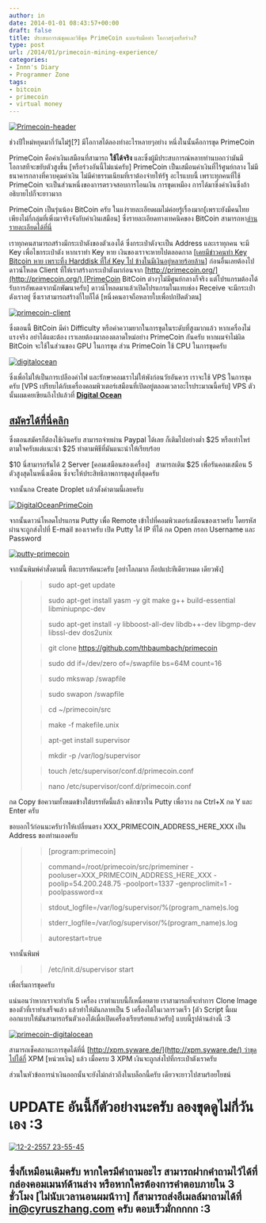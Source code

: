 ```yaml
---
author: in
date: 2014-01-01 08:43:57+00:00
draft: false
title: ประสบการณ์ขุดและวิธีขุด PrimeCoin แบบจับมือทำ โอกาสรุ่งหรือร่วง?
type: post
url: /2014/01/primecoin-mining-experience/
categories:
- Innn's Diary
- Programmer Zone
tags:
- bitcoin
- primecoin
- virtual money
---
```


[![Primecoin-header](https://www.cyruszhang.com/wp-content/uploads/2014/01/Primecoin-head.png)
](https://www.cyruszhang.com/wp-content/uploads/2014/01/Primecoin-head.png)



ช่วงปีใหม่หยุดมากี่วันไม่รู้[?] มีโอกาสได้ลองทำอะไรหลายๆอย่าง หนึ่งในนั้นคือการขุด PrimeCoin

PrimeCoin คือค่าเงินเสมือนที่สามารถ **ใช้ได้จริง** และซึ่งผู้มีประสบการณ์หลายท่านบอกว่ามันมีโอกาสทีจะขยับตัวสูงขึ้น [หรือร่วงอันนี้ไม่แน่ครับ] PrimeCoin เป็นเสมือนค่าเงินที่ไร้ศูนย์กลาง ไม่มีธนาคารกลางที่ควบคุมค่าเงิน ไม่มีค่าธรรมเนียมที่เราต้องจ่ายให้รัฐ อะไรแบบนี้ เพราะทุกคนที่ใช้ PrimeCoin จะเป็นส่วนหนึ่งของการตรวจสอบการโอนเงิน การขุดเหมือง การได้มาซึ่งค่าเงินซึ่งถ้าอธิบายไปก็จะยาวมาก

<!-- more -->

PrimeCoin เป็นรุ่นน้อง BitCoin ครับ ในแง่รายละเอียดผมไม่ค่อยรู้เรื่องมาก[เพราะยังมีคนไทยเพียงไม่กี่กลุ่มที่เพิ่งมาจริงจังกับค่าเงินเสมือน] ซึ่งรายละเอียดทางเทคนิคของ BitCoin สามารถหา[อ่านรายละเอียดได้ที่นี่](http://www.blognone.com/node/35180)

เราทุกคนสามารถสร้างมีกระเป๋าตังของตัวเองได้ ซึ่งกระเป๋าตังจะเป็น Address และเราทุกคน จะมี Key เพื่อไขกระเป๋าตัง หากเราทำ Key หาย เงินของเราจะหายไปตลอดกาล [[เคยมีข่าวคนทำ Key Bitcoin หาย เพราะทิ้ง Harddisk ที่ใส่ Key ไป ข้างในมีเงินอยู่หลายร้อยล้าน](http://www.blognone.com/node/51238)] ก่อนอื่นเลยต้องไปดาวน์โหลด Client ที่ให้เราสร้างกระเป๋าตังมาก่อนจาก [http://primecoin.org/](http://primecoin.org/) [PrimeCoin BitCoin ต่างๆไม่มีศูนย์กลางก็จริง แต่โปรแกรมต้องได้รับการอัพเดตจากนักพัฒนาครับ] ดาวน์โหลดมาแล้วเปิดโปรแกรมในแทบช่อง Receive จะมีกระเป๋าตังเราอยู่ ซึ่งเราสามารถสร้างกี่ใบก็ได้ [หนึ่งคนอาจถือหลายใบเพื่อปกปิดตัวตน]

[![primecoin-client](https://www.cyruszhang.com/wp-content/uploads/2014/01/primecoin-client.png)
](https://www.cyruszhang.com/wp-content/uploads/2014/01/primecoin-client.png)

ซึ่งตอนนี้ BitCoin มีค่า Difficulty หรือค่าความยากในการขุดในระดับที่สูงมากแล้ว หากเครื่องไม่แรงจริง อย่าได้แตะต้อง เราเลยต้องมาลองตลาดใหม่อย่าง PrimeCoin กันครับ หากผมจำไม่ผิด BitCoin จะใช้ในส่วนของ GPU ในการขุด ส่วน PrimeCoin ใช้ CPU ในการขุดครับ

[![digitalocean](https://www.cyruszhang.com/wp-content/uploads/2013/12/digitalocean-1.jpg)
](https://www.cyruszhang.com/wp-content/uploads/2013/12/digitalocean-1.jpg)

ซึ่งเพื่อไม่ให้เป็นการเปลืองค่าไฟ และรักษาคอมเราไม่ให้พังก่อนวัยอันควร เราจะใช้ VPS ในการขุดครับ [VPS เปรียบได้กับเครื่องคอมพิวเตอร์เสมือนที่เปิดอยู่ตลอดเวลาอะไรประมาณนี้ครับ] VPS ตัวนั้นผมเคยเขียนถึงไปแล้วที่ **[Digital Ocean](https://www.cyruszhang.com/digital-ocean-high-quality-vps/)**


## [สมัครได้ที่นี่](http://goo.gl/kndkNz)[คลิก](http://goo.gl/kndkNz)


ซึ่งตอนสมัครก็ต้องใช้เงินครับ สามารถจ่ายผ่าน Paypal ได้เลย ก็เติมไปอย่างต่ำ $25 หรือเท่าไหร่ตามใจครับแต่แนะนำ $25 ทำตามพิธีที่มันแนะนำให้เรียบร้อย

$10 นี่สามารถรันได้ 2 Server [คอมเสมือนสองเครื่อง]   สามารถเติม $25 เพื่อรันคอมเสมือน 5 ตัวสูงสุดในหนึ่งเดือน ซึ่งจะให้ประสิทธิภาพการขุดสูงที่สุดครับ

จากนั้นกด Create Droplet แล้วตั้งค่าตามนี้เลยครับ

[![DigitalOceanPrimeCoin](https://www.cyruszhang.com/wp-content/uploads/2014/01/DigitalOceanStep3-1-503x1024.jpg)
](https://www.cyruszhang.com/wp-content/uploads/2014/01/DigitalOceanStep3-1.jpg)



จากนั้นดาวน์โหลดโปรแกรม Putty เพื่อ Remote เข้าไปที่คอมพิวเตอร์เสมือนของเราครับ โดยรหัสผ่านจะถูกส่งไปที่ E-mail ของเราครับ เปิด Putty ใส่ IP ที่ได้ กด Open กรอก Username และ Password

[![putty-primecoin](https://www.cyruszhang.com/wp-content/uploads/2014/01/putty-primecoin.png)
](https://www.cyruszhang.com/wp-content/uploads/2014/01/putty-primecoin.png)

จากนั้นพิมพ์คำสั่งตามนี้ ทีละบรรทัดนะครับ [อย่าโลภมาก ก็อปแปะทีเดียวหมด เดียวพัง]


<blockquote>

> 
> sudo apt-get update
> 
> 

> 
> sudo apt-get install yasm -y git make g++ build-essential libminiupnpc-dev
> 
> 

> 
> sudo apt-get install -y libboost-all-dev libdb++-dev libgmp-dev libssl-dev dos2unix
> 
> 

> 
> git clone https://github.com/thbaumbach/primecoin
> 
> 

> 
> sudo dd if=/dev/zero of=/swapfile bs=64M count=16
> 
> 

> 
> sudo mkswap /swapfile
> 
> 

> 
> sudo swapon /swapfile
> 
> 

> 
> cd ~/primecoin/src
> 
> 

> 
> make -f makefile.unix
> 
> 

> 
> apt-get install supervisor
> 
> 

> 
> mkdir -p /var/log/supervisor
> 
> 

> 
> touch /etc/supervisor/conf.d/primecoin.conf
> 
> 

> 
> nano /etc/supervisor/conf.d/primecoin.conf
> 
> </blockquote>




กด Copy ข้อความทั้งหมดข้างใต้บรรทัดนี้แล้ว คลิกขวาใน Putty เพื่อวาง กด Ctrl+X กด Y และ Enter ครับ




ขอบอกไว้ก่อนนะครับว่าให้เปลี่ยนตรง XXX_PRIMECOIN_ADDRESS_HERE_XXX เป็น Address ของท่านเองครับ




<blockquote>

> 
> 

> 
> [program:primecoin]
> 
> 

> 
> command=/root/primecoin/src/primeminer -pooluser=XXX_PRIMECOIN_ADDRESS_HERE_XXX -poolip=54.200.248.75 -poolport=1337 -genproclimit=1 -poolpassword=x
> 
> 

> 
> stdout_logfile=/var/log/supervisor/%(program_name)s.log
> 
> 

> 
> stderr_logfile=/var/log/supervisor/%(program_name)s.log
> 
> 

> 
> autorestart=true
> 
> 

> 
> </blockquote>




จากนั้นพิมพ์




<blockquote>

> 
> /etc/init.d/supervisor start
> 
> </blockquote>




เพื่อเริ่มการขุดครับ







แน่นอนว่าหากเราจะทำกัน 5 เครื่อง เราทำแบบนี้ก็เหนื่อยตาย เราสามารถที่จะทำการ Clone Image ของตัวที่เราทำเสร็จแล้ว แล้วทำให้มันกลายเป็น 5 เครื่องได้ในเวลารวดเร็ว [ตัว Script นี้ผมออกแบบให้มันสามารถรันตัวเองได้เมื่อเปิดเครื่องเรียบร้อยแล้วครับ] แบบนี้รูปด้านล่างนี้ :3




[![primecoin-digitalocean](https://www.cyruszhang.com/wp-content/uploads/2014/01/primecoin-digitalocean.png)
](https://www.cyruszhang.com/wp-content/uploads/2014/01/primecoin-digitalocean.png)







สามารถเช็คสถานะการขุดได้ที่นี่ [http://xpm.syware.de/](http://xpm.syware.de/) ว่าขุดไปได้กี่ XPM [หน่วยเงิน] แล้ว เมื่อครบ 3 XPM เงินจะถูกส่งไปที่กระเป๋าตังเราครับ







ส่วนในหัวข้อการนำเงินออกนั้นจะยังไม่กล่าวถึงในบล็อกนี้ครับ เดียวจะยาวไปสามร้อยโยชน์







# UPDATE อันนี้ก็ตัวอย่างนะครับ ลองขุดดูไม่กี่วันเอง :3 




[![12-2-2557 23-55-45](https://www.cyruszhang.com/wp-content/uploads/2014/01/12-2-2557-23-55-45.png)
](https://www.cyruszhang.com/wp-content/uploads/2014/01/12-2-2557-23-55-45.png)










## ซึ่งก็เหมือนเดิมครับ หากใครมีคำถามอะไร สามารถฝากคำถามไว้ได้ที่กล่องคอมเมนท์ด้านล่าง หรือหากใครต้องการคำตอบภายใน 3 ชั่วโมง [ไม่นับเวลานอนผมน้าาา] ก็สามารถส่งอีเมลล์มาถามได้ที่ in@cyruszhang.com ครับ ตอบเร็วมั่กกกกก :3
